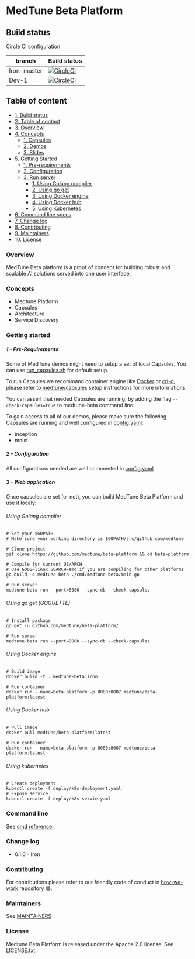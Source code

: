 # MedTune Beta Platform

## Build status

Circle CI [configuration](./.circleci/config.yaml)

| branch | Build status |
| --- | --- | 
| Iron-master | [![CircleCI](https://circleci.com/gh/medtune/beta-platform/tree/iron-master.svg?style=svg)](https://circleci.com/gh/medtune/beta-platform/tree/iron-master) |
| Dev-1 | [![CircleCI](https://circleci.com/gh/medtune/beta-platform/tree/dev-1.svg?style=svg)](https://circleci.com/gh/medtune/beta-platform/tree/dev-1) |

## Table of content

- [1. Build status](#medtune-beta-platform)
- [2. Table of content](#table-of-content)
- [3. Overview](#overview)
- [4. Concepts](#concepts)
    - [1. Capsules]()
    - [2. Demos]()
    - [3. Slides]()
- [5. Getting Started](#getting-started)
   - [1. Pre-requirements](#1-pre-requirements)
   - [2. Configuration](#2-configuration)
   - [3. Run server](#3-run-server)
      - [1. Using Golang compiler](#using-golang-compiler)
      - [2. Using go get](#using-go-get-goguette)
      - [3. Using Docker engine](#using-docker-engine)
      - [4. Using Docker hub](#using-docker-hub)
      - [5. Using Kubernetes](#using-kubernetes)
- [6. Command line specs](#command-line)
- [7. Change log](#change-log)
- [8. Contributing](#contributing)
- [9. Maintainers](#maintainers)
- [10. License](#License)


### Overview

MedTune Beta platform is a proof of concept for building robust and scalable AI solutions served into one user interface.

### Concepts

- Medtune Platform
- Capsules
- Architecture
- Service Discovery


### Getting started

##### 1 - Pre-Requirements

Some of MedTune demos might need to setup a set of local Capsules. You can use [run_capsules.sh]() for default setup.

To run Capsules we recommand container engine like [Docker](https://github.com/moby/moby) or [cri-o](https://github.com/kubernetes/cri-o), please refer to [medtune/capsules](https://github.com/medtune/capsules) setup instructions for more informations.

You can assert that needed Capsules are running, by adding the flag `--check-capsules=true` to medtune-beta command line.

To gain access to all of our demos, please make sure the following Capsules are running and well configured in [config.yaml](config.yaml):
- inception
- mnist

##### 2 - Configuration

All configurations needed are well commented in [config.yaml](config.yaml)

##### 3 - Web application

Once capsules are set (or not), you can build MedTune Beta Platform and use it localy:

###### Using Golang compiler

```shell
# Set your $GOPATH
# Make sure your working directory is $GOPATH/src/github.com/medtune

# Clone project
git clone https://github.com/medtune/beta-platform && cd beta-platform

# Compile for current OS/ARCH 
# Use GOOS=linux GOARCH=amd if you are compiling for other platforms
go build -o medtune-beta ./cmd/medtune-beta/main.go

# Run server
medtune-beta run --port=8080 --sync-db --check-capsules
```

###### Using go get (GOGUETTE)

```shell
# Install package
go get -u github.com/medtune/beta-platform/

# Run server
medtune-beta run --port=8080 --sync-db --check-capsules
```

###### Using Docker engine

```shell
# Build image
docker build -t . medtune-beta:iron

# Run container
docker run --name=beta-platform -p 8080:8007 medtune/beta-platform:latest
```


###### Using Docker hub

```shell
# Pull image
docker pull medtune/beta-platform:latest

# Run container
docker run --name=beta-platform -p 8080:8007 medtune/beta-platform:latest
```


###### Using kubernetes

```shell
# Create deployment
kubectl create -f deploy/k8s-deployment.yaml
# Expose service
kubectl create -f deploy/k8s-servie.yaml 
```

### Command line

See [cmd reference](./cmd/medtune-beta/README.md)

### Change log

- 0.1.0 - Iron

### Contributing

For contributions please refer to our friendly code of conduct in [how-we-work](https://github.com/medtune/how-we-work) repository :smile:.

### Maintainers

See [MAINTAINERS](MAINTAINERS)

### License

Medtune Beta Platform is released under the Apache 2.0 license. See [LICENSE.txt](License).
